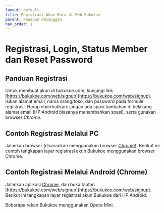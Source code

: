 ```yaml
---
layout: default
title: Registrasi Akun Baru di Web Bukukoe
parent: Panduan Pelanggan 
nav_order: 1
---
```

# Registrasi, Login, Status Member dan Reset Password

## Panduan Registrasi

Untuk membuat akun di bukukoe.com, kunjungi link [https://bukukoe.com/web/signup](https://bukukoe.com/web/signup). Isikan alamat email, nama orang/toko, dan password pada formulir registrasi. Harap diperhatikan: jangan ada spasi tambahan di belakang alamat email (HP Android biasanya menambahkan spasi), serta gunakan browser *Chrome*.

## Contoh Registrasi Melalui PC

Jalankan browser (disarankan menggunakan browser [Chrome](https://www.google.com/chrome/)). Berikut ini contoh tangkapan layar registrasi akun Bukukoe menggunakan browser Chrome.



## Contoh Registrasi Melalui Android (Chrome)

Jalankan aplikasi [Chrome](https://play.google.com/store/apps/details?id=com.android.chrome&hl=en), dan buka tautan [https://bukukoe.com/web/signup](https://bukukoe.com/web/signup). Berikut ini tangkapan layar registrasi akun Bukukoe dari HP Android.

Beberapa rekan Bukukoe menggunakan Opera Mini.
